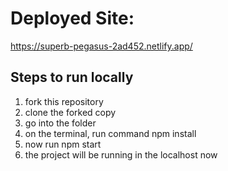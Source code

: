# Deployed Site: 
https://superb-pegasus-2ad452.netlify.app/

## Steps to run locally
1. fork this repository
2. clone the forked copy
3. go into the folder
4. on the terminal, run command npm install
5. now run npm start
6. the project will be running in the localhost now
